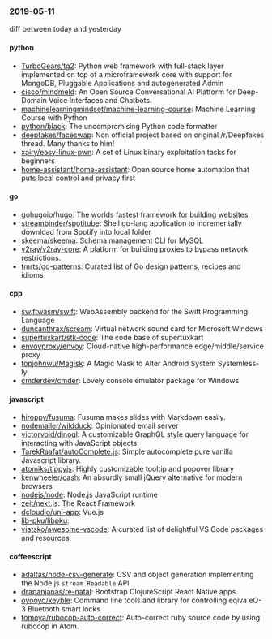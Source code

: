 ### 2019-05-11
diff between today and yesterday

#### python
* [TurboGears/tg2](https://github.com/TurboGears/tg2): Python web framework with full-stack layer implemented on top of a microframework core with support for MongoDB, Pluggable Applications and autogenerated Admin
* [cisco/mindmeld](https://github.com/cisco/mindmeld): An Open Source Conversational AI Platform for Deep-Domain Voice Interfaces and Chatbots.
* [machinelearningmindset/machine-learning-course](https://github.com/machinelearningmindset/machine-learning-course):  Machine Learning Course with Python
* [python/black](https://github.com/python/black): The uncompromising Python code formatter
* [deepfakes/faceswap](https://github.com/deepfakes/faceswap): Non official project based on original /r/Deepfakes thread. Many thanks to him!
* [xairy/easy-linux-pwn](https://github.com/xairy/easy-linux-pwn): A set of Linux binary exploitation tasks for beginners
* [home-assistant/home-assistant](https://github.com/home-assistant/home-assistant):  Open source home automation that puts local control and privacy first

#### go
* [gohugoio/hugo](https://github.com/gohugoio/hugo): The worlds fastest framework for building websites.
* [streambinder/spotitube](https://github.com/streambinder/spotitube): Shell go-lang application to incrementally download from Spotify into local folder
* [skeema/skeema](https://github.com/skeema/skeema): Schema management CLI for MySQL
* [v2ray/v2ray-core](https://github.com/v2ray/v2ray-core): A platform for building proxies to bypass network restrictions.
* [tmrts/go-patterns](https://github.com/tmrts/go-patterns): Curated list of Go design patterns, recipes and idioms

#### cpp
* [swiftwasm/swift](https://github.com/swiftwasm/swift): WebAssembly backend for the Swift Programming Language
* [duncanthrax/scream](https://github.com/duncanthrax/scream): Virtual network sound card for Microsoft Windows
* [supertuxkart/stk-code](https://github.com/supertuxkart/stk-code): The code base of supertuxkart
* [envoyproxy/envoy](https://github.com/envoyproxy/envoy): Cloud-native high-performance edge/middle/service proxy
* [topjohnwu/Magisk](https://github.com/topjohnwu/Magisk): A Magic Mask to Alter Android System Systemless-ly
* [cmderdev/cmder](https://github.com/cmderdev/cmder): Lovely console emulator package for Windows

#### javascript
* [hiroppy/fusuma](https://github.com/hiroppy/fusuma): Fusuma makes slides with Markdown easily.
* [nodemailer/wildduck](https://github.com/nodemailer/wildduck): Opinionated email server
* [victorvoid/dinoql](https://github.com/victorvoid/dinoql): A customizable GraphQL style query language for interacting with JavaScript objects.
* [TarekRaafat/autoComplete.js](https://github.com/TarekRaafat/autoComplete.js): Simple autocomplete pure vanilla Javascript library.
* [atomiks/tippyjs](https://github.com/atomiks/tippyjs): Highly customizable tooltip and popover library
* [kenwheeler/cash](https://github.com/kenwheeler/cash): An absurdly small jQuery alternative for modern browsers
* [nodejs/node](https://github.com/nodejs/node): Node.js JavaScript runtime 
* [zeit/next.js](https://github.com/zeit/next.js): The React Framework
* [dcloudio/uni-app](https://github.com/dcloudio/uni-app):  Vue.js 
* [lib-pku/libpku](https://github.com/lib-pku/libpku): 
* [viatsko/awesome-vscode](https://github.com/viatsko/awesome-vscode):  A curated list of delightful VS Code packages and resources.

#### coffeescript
* [adaltas/node-csv-generate](https://github.com/adaltas/node-csv-generate): CSV and object generation implementing the Node.js `stream.Readable` API
* [drapanjanas/re-natal](https://github.com/drapanjanas/re-natal): Bootstrap ClojureScript React Native apps
* [oyooyo/keyble](https://github.com/oyooyo/keyble): Command line tools and library for controlling eqiva eQ-3 Bluetooth smart locks
* [tomoya/rubocop-auto-correct](https://github.com/tomoya/rubocop-auto-correct): Auto-correct ruby source code by using rubocop in Atom.
